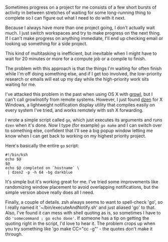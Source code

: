 <!--
.. title: go juggle — an attention callback
.. date: 2008/08/28 19:31
.. slug: go-juggle-an-attention-callback
.. link:
.. description:
.. tags: computers, productivity, scripts, X Windows, script utility productivity
-->


Sometimes progress on a project for me consists of a few short bursts of activity in between stretches of waiting for some long-running thing to complete so I can figure out what I need to do with it next.

Because I always have more than one project going, I don't actually wait much. I just switch workspaces and try to make progress on the next thing. If I can't make progress on anything immediate, I'll end up checking email or looking up something for a side project.

This kind of multitasking is inefficient, but inevitable when I might have to wait for 20 minutes or more for a compute job or a compile to finish.

The problem with this approach is that the things I'm waiting for often finish while I'm off doing something else, and if I get too involved, the low-priority research or emails will eat up my day while the high-priority work sits waiting for me.

I've attacked this problem in the past when using OS X with [growl](gr), but I can't call growlnotify from remote systems. However, I just found [dzen](dzen) for X Windows, a lightweight notification display utility that compiles easily on every system I've tried, and works remotely with ssh X forwarding.

I wrote a simple script called `go`, which just executes its arguments and runs `dzen` when it's done. Now I type (for example) `go make` and I can switch over to something else, confident that I'll see a big popup window letting me know when I can get back to working on my highest priority project.

Here's basically the entire `go` script:


    
    
    #!/bin/ksh
    echo $@
    $@
    echo $@ completed on `hostname` \
     | dzen2 -p -h 64 -bg darkblue
    
    



It's simple but it's working great for me. I've tried some improvements like randomizing window placement to avoid overlapping notifications, but the simple version above really does all I need.

Finally, a couple of details. zsh always seems to want to spell-check 'go', so I really named it '~/bin/executeAndNotify.sh' and just aliased 'go' to that.
Also, I've found it can mess with shell quoting as is, so sometimes I have to do `'somecommand ; go echo done'`. If someone has a tip on getting the quoting right in the script, I'd love to hear it. The problem crops up when you try something like 'go make CC="cc -g"' - the quotes don't make it through.

[gr]:http://growl.info
[dzen]:http://gotmor.googlepages.com/dzen
